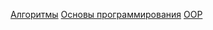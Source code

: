 [Алгоритмы](./DSA_2024/lections/final/)
[Основы программирования](./OP_2024/lections/final/)
[OOP](./OOP_2024/lections/final/)
